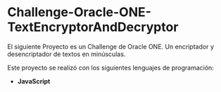 # Challenge-Oracle-ONE-TextEncryptorAndDecryptor
El siguiente Proyecto es un Challenge de Oracle ONE. Un encriptador y desencriptador de textos en minúsculas. 

Este proyecto se realizó con los siguientes lenguajes de programación:

- __JavaScript__


